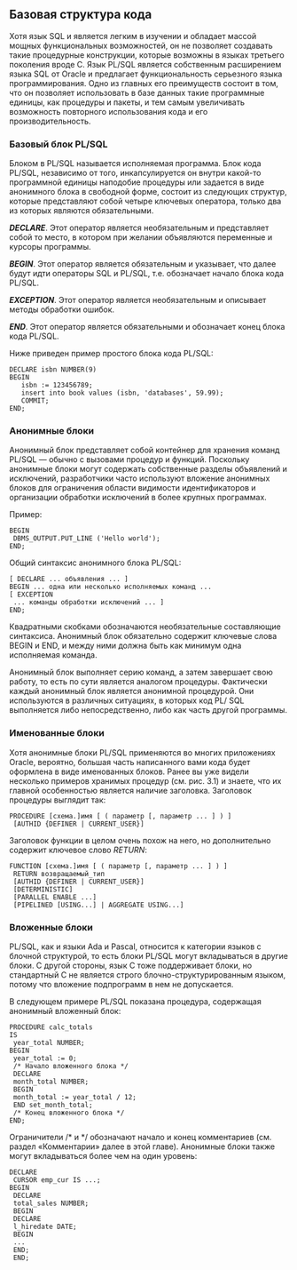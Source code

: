 ## Базовая структура кода

Хотя язык SQL и является легким в изучении и обладает массой мощных функциональных возможностей, 
он не позволяет создавать такие процедурные конструкции, которые возможны в языках третьего поколения вроде C. 
Язык PL/SQL является собственным расширением языка SQL от Oracle и предлагает функциональность серьезного языка программирования. 
Одно из главных его преимуществ состоит в том, что он позволяет использовать в базе данных такие программные единицы, как процедуры 
и пакеты, и тем самым увеличивать возможность повторного использования кода и его производительность.

### Базовый блок PL/SQL

Блоком в PL/SQL называется исполняемая программа. Блок кода PL/SQL, независимо от того, инкапсулируется он внутри какой-то программной единицы наподобие процедуры или задается в виде анонимного блока в свободной форме, состоит из следующих структур, которые представляют собой четыре ключевых оператора, только два из которых являются обязательными.

***DECLARE***. Этот оператор является необязательным и представляет собой то место, в котором при желании объявляются переменные и курсоры программы.

***BEGIN***. Этот оператор является обязательным и указывает, что далее будут идти операторы SQL и PL/SQL, т.е. обозначает начало блока кода PL/SQL.

***EXCEPTION***. Этот оператор является необязательным и описывает методы обработки ошибок.

***END***. Этот оператор является обязательными и обозначает конец блока кода PL/SQL.

Ниже приведен пример простого блока кода PL/SQL:
```
DECLARE isbn NUMBER(9)
BEGIN
   isbn := 123456789;
   insert into book values (isbn, 'databases', 59.99);
   COMMIT;
END;
```

### Анонимные блоки

Анонимный блок представляет собой контейнер для хранения команд PL/SQL — обычно с вызовами процедур и функций. 
Поскольку анонимные блоки могут содержать собственные разделы объявлений и исключений, разработчики часто используют вложение анонимных
блоков для ограничения области видимости идентификаторов и организации обработки исключений в более крупных программах.

Пример:
```
BEGIN
 DBMS_OUTPUT.PUT_LINE ('Hello world');
END;
```

Общий синтаксис анонимного блока PL/SQL:
```
[ DECLARE ... объявления ... ]
BEGIN ... одна или несколько исполняемых команд ...
[ EXCEPTION
 ... команды обработки исключений ... ]
END;
```

Квадратными скобками обозначаются необязательные составляющие синтаксиса. Анонимный блок обязательно содержит ключевые слова BEGIN и END, и между ними должна быть как минимум одна исполняемая команда.

Анонимный блок выполняет серию команд, а затем завершает свою работу, то есть по сути является аналогом процедуры. Фактически каждый анонимный блок является анонимной процедурой. Они используются в различных ситуациях, в которых код PL/
SQL выполняется либо непосредственно, либо как часть другой программы. 

### Именованные блоки

Хотя анонимные блоки PL/SQL применяются во многих приложениях Oracle, вероятно, большая часть написанного вами кода будет оформлена в виде именованных блоков. Ранее вы уже видели несколько примеров хранимых процедур (см. рис. 3.1) и знаете, что их главной особенностью является наличие заголовка. Заголовок процедуры выглядит так:
```
PROCEDURE [схема.]имя [ ( параметр [, параметр ... ] ) ]
 [AUTHID {DEFINER | CURRENT_USER}]
```
Заголовок функции в целом очень похож на него, но дополнительно содержит ключевое слово _RETURN_:
```
FUNCTION [схема.]имя [ ( параметр [, параметр ... ] ) ]
 RETURN возвращаемый_тип
 [AUTHID {DEFINER | CURRENT_USER}]
 [DETERMINISTIC]
 [PARALLEL ENABLE ...]
 [PIPELINED [USING...] | AGGREGATE USING...]
 ```

### Вложенные блоки

PL/SQL, как и языки Ada и Pascal, относится к категории языков с блочной структурой, то есть блоки PL/SQL могут вкладываться в другие блоки. С другой стороны, язык C тоже поддерживает блоки, но стандартный C не является строго блочно-структурированным языком, потому что вложение подпрограмм в нем не допускается.

В следующем примере PL/SQL показана процедура, содержащая анонимный вложенный блок:
```
PROCEDURE calc_totals
IS
 year_total NUMBER;
BEGIN
 year_total := 0;
 /* Начало вложенного блока */
 DECLARE
 month_total NUMBER;
 BEGIN
 month_total := year_total / 12;
 END set_month_total;
 /* Конец вложенного блока */
END;
```
Ограничители /* и */ обозначают начало и конец комментариев (см. раздел «Комментарии» далее в этой главе). Анонимные блоки также могут вкладываться более чем на один уровень:
```
DECLARE
 CURSOR emp_cur IS ...;
BEGIN
 DECLARE
 total_sales NUMBER;
 BEGIN
 DECLARE
 l_hiredate DATE;
 BEGIN
 ...
 END;
 END;
```
